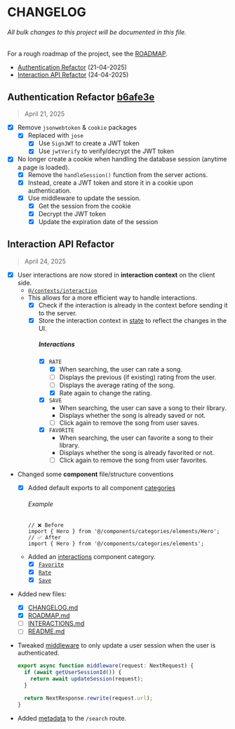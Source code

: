 # CHANGELOG

###### All bulk changes to this project will be documented in this file.

For a rough roadmap of the project, see the [ROADMAP](./assets/markdown/ROADMAP.md).

- [Authentication Refactor](#authentication-refactor) (21-04-2025)
- [Interaction API Refactor](#interaction-api-refactor) (24-04-2025)

## Authentication Refactor [b6afe3e](https://github.com/clxrityy/echord/commit/b6afe3ea49b85a9476ac2d76f1a9c4b68015380f)

> April 21, 2025

- [x] Remove `jsonwebtoken` & `cookie` packages
  - [x] Replaced with `jose`
    - [x] Use `SignJWT` to create a JWT token
    - [x] Use `jwtVerify` to verify/decrypt the JWT token
- [x] No longer create a cookie when handling the database session (anytime a page is loaded).
  - [x] Remove the `handleSession()` function from the server actions.
  - [x] Instead, create a JWT token and store it in a cookie upon authentication.
  - [x] Use middleware to update the session.
    - [x] Get the session from the cookie
    - [x] Decrypt the JWT token
    - [x] Update the expiration date of the session

## Interaction API Refactor

> April 24, 2025

- [x] User interactions are now stored in **interaction context** on the client side.
  - [`@/contexts/interaction`](./contexts/interaction/)
  - This allows for a more efficient way to handle interactions.
    - [x] Check if the interaction is already in the context before sending it to the server.
    - [x] Store the interaction context in [state](https://react.dev/reference/react/useState) to reflect the changes in the UI.
      ##### Interactions
      - [x] `RATE`
        - [x] When searching, the user can rate a song.
        - [ ] Displays the previous (if existing) rating from the user.
        - [ ] Displays the average rating of the song.
        - [x] Rate again to change the rating.
      - [x] `SAVE`
        - When searching, the user can save a song to their library.
        - Displays whether the song is already saved or not.
        - [ ] Click again to remove the song from user saves.
      - [x] `FAVORITE`
        - When searching, the user can favorite a song to their library.
        - Displays whether the song is already favorited or not.
        - [ ] Click again to remove the song from user favorites.
- Changed some **component** file/structure conventions
  - [x] Added default exports to all component [categories](./components/categories/)
    ###### Example
    ```tsx
    // ❌ Before
    import { Hero } from '@/components/categories/elements/Hero';
    // ✅ After
    import { Hero } from '@/components/categories/elements';
    ```
  - Added an [interactions](./components/categories/interactions/) component category.
    - [x] [`Favorite`](./components/categories/interactions/FavoriteInteraction.tsx)
    - [x] [`Rate`](./components/categories/interactions/RateInteraction.tsx)
    - [x] [`Save`](./components/categories/interactions/SaveInteraction.tsx)
- Added new files:
  - [x] [CHANGELOG.md](./CHANGELOG.md)
  - [x] [ROADMAP.md](./assets/markdown/ROADMAP.md)
  - [ ] [INTERACTIONS.md](./assets/markdown/INTERACTIONS.md)
  - [ ] [README.md](./README.md)
- Tweaked [middleware](./middleware.ts) to only update a user session when the user is authenticated.

  ```ts
  export async function middleware(request: NextRequest) {
    if (await getUserSessionId()) {
      return await updateSession(request);
    }

    return NextResponse.rewrite(request.url);
  }
  ```

- Added [metadata](https://nextjs.org/docs/app/building-your-application/optimizing/metadata) to the `/search` route.
